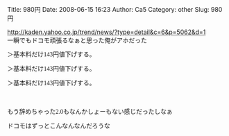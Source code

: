 Title: 980円
Date: 2008-06-15 16:23
Author: Ca5
Category: other
Slug: 980円

<http://kaden.yahoo.co.jp/trend/news/?type=detail&c=6&p=5062&d=1>  
一瞬でもドコモ頑張るなぁと思った俺がアホだった

<div>

</div>

<div>

<span class="Apple-style-span"
style="font-family: Times; font-size: 14px; line-height: 19px; ">＞基本料だけ143円値下げする。</span>

</div>

<div>

<span class="Apple-style-span"
style="font-family: Times; font-size: 14px; line-height: 19px;">＞基本料だけ143円値下げする。</span>

</div>

<div>

<span class="Apple-style-span"
style="font-family: Times; font-size: 14px; line-height: 19px;">＞基本料だけ143円値下げする。</span>

</div>

<div>

<span class="Apple-style-span"
style="font-family: Times; font-size: 14px; line-height: 19px;">  
</span>

</div>

<div>

<span class="Apple-style-span"
style="font-family: Times; font-size: 14px; line-height: 19px;">もう辞めちゃった2.0もなんかしょーもない感じだったしなぁ</span>

</div>

<div>

<span class="Apple-style-span"
style="font-family: Times; font-size: 14px; line-height: 19px;">ドコモはずっとこんなんなんだろうな</span>

</div>

